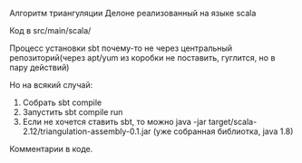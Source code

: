 Алгоритм триангуляции Делоне реализованный на языке scala

Код в src/main/scala/

Процесс установки sbt почему-то не через центральный репозиторий(через apt/yum из коробки не поставить, гуглится, но в пару действий)

Но на всякий случай:
1. Собрать sbt compile 
2. Запустить sbt compile run
3. Если не хочется ставить sbt, то можно java -jar target/scala-2.12/triangulation-assembly-0.1.jar (уже собранная библиотка, java 1.8)


Комментарии в коде.
